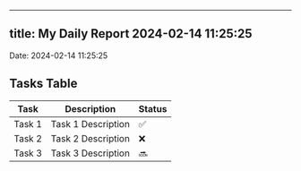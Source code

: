
---
title: My Daily Report 2024-02-14 11:25:25
---

Date: 2024-02-14 11:25:25

## Tasks Table

| Task | Description | Status |
|------|-------------|--------|
| Task 1 | Task 1 Description | ✅ |
| Task 2 | Task 2 Description | ❌ |
| Task 3 | Task 3 Description | 🔜 |
